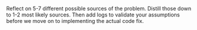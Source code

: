 Reflect on 5-7 different possible sources of the problem. Distill those down to 1-2 most likely sources. Then add logs to validate your assumptions before we move on to implementing the actual code fix.
